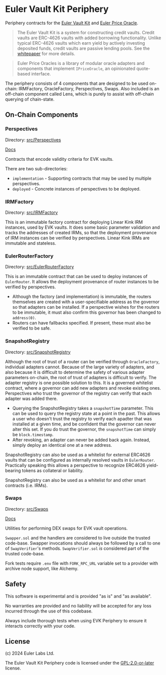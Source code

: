 # Euler Vault Kit Periphery
Periphery contracts for the [Euler Vault Kit](https://github.com/euler-xyz/euler-vault-kit) and [Euler Price Oracle](https://github.com/euler-xyz/euler-price-oracle).

> The Euler Vault Kit is a system for constructing credit vaults. Credit vaults are ERC-4626 vaults with added borrowing functionality. Unlike typical ERC-4626 vaults which earn yield by actively investing deposited funds, credit vaults are passive lending pools. See the [whitepaper](https://docs.euler.finance/euler-vault-kit-white-paper/) for more details.

> Euler Price Oracles is a library of modular oracle adapters and components that implement `IPriceOracle`, an opinionated quote-based interface.

The periphery consists of 4 components that are designed to be used on-chain: IRMFactory, OracleFactory, Perspectives, Swaps. Also included is an off-chain component called Lens, which is purely to assist with off-chain querying of chain-state.

## On-Chain Components

### Perspectives

Directory: [src/Perspectives](src/Perspectives)

[Docs](https://docs.euler.finance/euler-vault-kit-white-paper/#perspectives)

Contracts that encode validity criteria for EVK vaults.

There are two sub-directories:

* `implementation` - Supporting contracts that may be used by multiple perspectives.
* `deployed` - Concrete instances of perspectives to be deployed.

### IRMFactory

Directory: [src/IRMFactory](src/IRMFactory)

This is an immutable factory contract for deploying Linear Kink IRM instances, used by EVK vaults. It does some basic parameter validation and tracks the addresses of created IRMs, so that the deployment provenance of IRM instances can be verified by perspectives. Linear Kink IRMs are immutable and stateless.

### EulerRouterFactory

Directory: [src/EulerRouterFactory](src/EulerRouterFactory)

This is an immutable contract that can be used to deploy instances of `EulerRouter`. It allows the deployment provenance of router instances to be verified by perspectives.

* Although the factory (and implementation) is immutable, the routers themselves are created with a user-specifiable address as the governor so that adapters can be installed. If a perspective wishes for the routers to be immutable, it must also confirm this governor has been changed to `address(0)`.
* Routers can have fallbacks specified. If present, these must also be verified to be safe.

### SnapshotRegistry

Directory: [src/SnapshotRegistry](src/SnapshotRegistry)

Although the root of trust of a router can be verified through `OracleFactory`, individual adapters cannot. Because of the large variety of adapters, and also because it is difficult to determine the safety of various adapter parameters on-chain, the root of trust of adapters is difficult to verify. The adapter registry is one possible solution to this. It is a governed whitelist contract, where a governor can add new adapters and revoke existing ones. Perspectives who trust the governor of the registry can verify that each adapter was added there.

* Querying the SnapshotRegistry takes a `snapshotTime` parameter. This can be used to query the registry state at a point in the past. This allows a user who doesn't trust the registry to verify each apadter that was installed at a given time, and be confident that the governor can never alter this set. If you do trust the governor, the `snapshotTime` can simply be `block.timestamp`.
* After revoking, an adapter can never be added back again. Instead, simply deploy an identical one at a new address.

SnapshotRegistry can also be used as a whitelist for external ERC4626 vaults that can be configured as internally resolved vaults in `EulerRouter`. Practically speaking this allows a perspective to recognize ERC4626 yield-bearing tokens as collateral or liability.

SnapshotRegistry can also be used as a whitelist for and other smart contracts (i.e. IRMs).

### Swaps

Directory: [src/Swaps](src/Swaps)

[Docs](./docs/swaps.md)

Utilities for performing DEX swaps for EVK vault operations.

`Swapper.sol` and the handlers are considered to live outside the trusted code-base. Swapper invocations should always be followed by a call to one of `SwapVerifier`'s methods. `SwapVerifier.sol` *is* considered part of the trusted code-base.

Fork tests require `.env` file with `FORK_RPC_URL` variable set to a provider with archive node support, like Alchemy.


## Safety

This software is experimental and is provided "as is" and "as available".

No warranties are provided and no liability will be accepted for any loss incurred through the use of this codebase.

Always include thorough tests when using EVK Periphery to ensure it interacts correctly with your code.

## License

(c) 2024 Euler Labs Ltd.

The Euler Vault Kit Periphery code is licensed under the [GPL-2.0-or-later](LICENSE) license.
